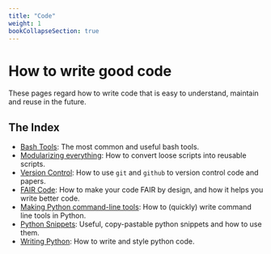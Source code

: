 ```yaml
---
title: "Code"
weight: 1
bookCollapseSection: true
---
```


# How to write good code

These pages regard how to write code that is easy to understand, maintain and reuse in the future.


## The Index
- [Bash Tools](/handbook/code/bash_tools.md): The most common and useful bash tools.
- [Modularizing everything](/handbook/code/making_everyhing_a_script.md): How to convert loose scripts into reusable scripts.
- [Version Control](/handbook/code/version_control.md): How to use `git` and `github` to version control code and papers.
- [FAIR Code](/handbook/code/code_structure/fair_code.md): How to make your code FAIR by design, and how it helps you write better code.
- [Making Python command-line tools](/handbook/code/python/python_tools.md): How to (quickly) write command line tools in Python.
- [Python Snippets](/handbook/code/python/python_snippets.md): Useful, copy-pastable python snippets and how to use them.
- [Writing Python](/handbook/code/python/python.md): How to write and style python code.
